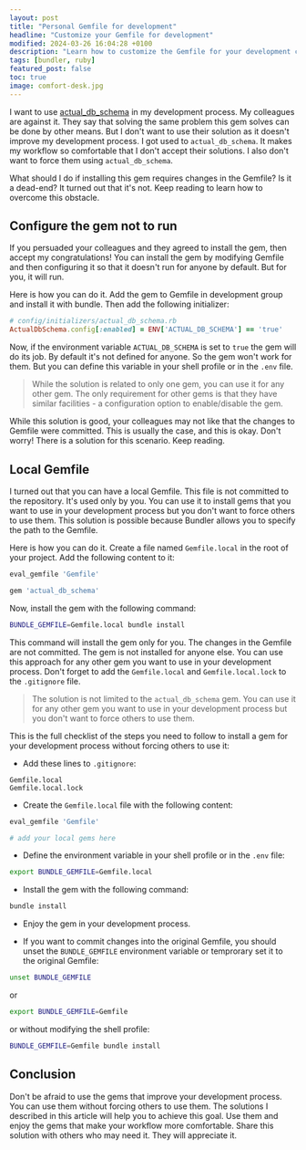 ```yaml
---
layout: post
title: "Personal Gemfile for development"
headline: "Customize your Gemfile for development"
modified: 2024-03-26 16:04:28 +0100
description: "Learn how to customize the Gemfile for your development comfort without forcing others to use your opinionated gems."
tags: [bundler, ruby]
featured_post: false
toc: true
image: comfort-desk.jpg
---
```


I want to use [actual_db_schema](https://github.com/widefix/actual_db_schema) in my development process. My colleagues are against it. They say that solving the same problem this gem solves can be done by other means. But I don't want to use their solution as it doesn't improve my development process. I got used to `actual_db_schema`. It makes my workflow so comfortable that I don't accept their solutions. I also don't want to force them using `actual_db_schema`.

What should I do if installing this gem requires changes in the Gemfile? Is it a dead-end? It turned out that it's not. Keep reading to learn how to overcome this obstacle.

## Configure the gem not to run

If you persuaded your colleagues and they agreed to install the gem, then accept my congratulations! You can install the gem by modifying Gemfile and then configuring it so that it doesn't run for anyone by default. But for you, it will run.

Here is how you can do it. Add the gem to Gemfile in development group and install it with bundle. Then add the following initializer:

```ruby
# config/initializers/actual_db_schema.rb
ActualDbSchema.config[:enabled] = ENV['ACTUAL_DB_SCHEMA'] == 'true'
```

Now, if the environment variable `ACTUAL_DB_SCHEMA` is set to `true` the gem will do its job. By default it's not defined for anyone. So the gem won't work for them. But you can define this variable in your shell profile or in the `.env` file.

> While the solution is related to only one gem, you can use it for any other gem. The only requirement for other gems is that they have similar facilities - a configuration option to enable/disable the gem.

While this solution is good, your colleagues may not like that the changes to Gemfile were committed. This is usually the case, and this is okay. Don't worry! There is a solution for this scenario. Keep reading.

## Local Gemfile

I turned out that you can have a local Gemfile. This file is not committed to the repository. It's used only by you. You can use it to install gems that you want to use in your development process but you don't want to force others to use them. This solution is possible because Bundler allows you to specify the path to the Gemfile.

Here is how you can do it. Create a file named `Gemfile.local` in the root of your project. Add the following content to it:

```ruby
eval_gemfile 'Gemfile'

gem 'actual_db_schema'
```

Now, install the gem with the following command:

```bash
BUNDLE_GEMFILE=Gemfile.local bundle install
```

This command will install the gem only for you. The changes in the Gemfile are not committed. The gem is not installed for anyone else. You can use this approach for any other gem you want to use in your development process. Don't forget to add the `Gemfile.local` and `Gemfile.local.lock` to the `.gitignore` file.

> The solution is not limited to the `actual_db_schema` gem. You can use it for any other gem you want to use in your development process but you don't want to force others to use them.


This is the full checklist of the steps you need to follow to install a gem for your development process without forcing others to use it:
- Add these lines to `.gitignore`:

```
Gemfile.local
Gemfile.local.lock
```

- Create the `Gemfile.local` file with the following content:

```ruby
eval_gemfile 'Gemfile'

# add your local gems here
```

- Define the environment variable in your shell profile or in the `.env` file:

```bash
export BUNDLE_GEMFILE=Gemfile.local
```

- Install the gem with the following command:

```bash
bundle install
```

- Enjoy the gem in your development process.

- If you want to commit changes into the original Gemfile, you should unset the `BUNDLE_GEMFILE` environment variable or temprorary set it to the original Gemfile:

```bash
unset BUNDLE_GEMFILE
```

or

```bash
export BUNDLE_GEMFILE=Gemfile
```

or without modifying the shell profile:

```bash
BUNDLE_GEMFILE=Gemfile bundle install
```

## Conclusion

Don't be afraid to use the gems that improve your development process. You can use them without forcing others to use them. The solutions I described in this article will help you to achieve this goal. Use them and enjoy the gems that make your workflow more comfortable. Share this solution with others who may need it. They will appreciate it.
